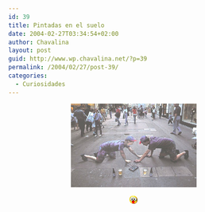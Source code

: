 ```yaml
---
id: 39
title: Pintadas en el suelo
date: 2004-02-27T03:34:54+02:00
author: Chavalina
layout: post
guid: http://www.wp.chavalina.net/?p=39
permalink: /2004/02/27/post-39/
categories:
  - Curiosidades
---
```

<p align="center">
  <a href="./imagenes/fotos/pintada.jpg" target="_blank"><img src="./imagenes/fotos/pintada.jpg" width="253" height="168" border="0" alt="pintada" /></a>
</p>

<p align="center">
  <img src="/imagenes/emoticonos/ojosaltones.gif" alt="emo" />
</p>